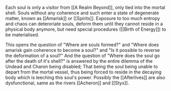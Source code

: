 Each soul is only a visitor from [[A Realm Beyond]], only tied into the mortal shell.
Souls without any coherence and such enter a state of degenerate matter, known as [[Amarisk]] or [[Spirits]]. Exposure to too much entropy and chaos can deteroriate souls, deform them until they cannot reside in a physical body anymore, but need special procedures ([[Birth of Energy]]) to be materialised. 

This opens the question of "Where are souls formed?" and "Where does amarisk gain coherence to become a soul?" and "Is it possible to reverse the deformation of a soul?"
And the question of "Where does the soul go after the death of it's shell?" is answered by the entire dilemma of the Undead and Charon being disabled;
	That being the soul being unable to depart from the mortal vessel, thus being forced to reside in the decaying body which is leeching this soul's power. 
Possibly the [[Afterlives]] are also dysfunctional, same as the rivers [[Acheron]] and [[Styx]]. 